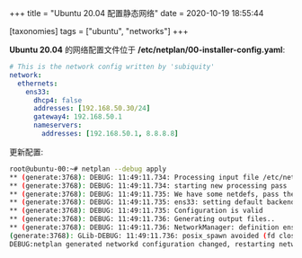 +++
title = "Ubuntu 20.04 配置静态网络"
date = 2020-10-19 18:55:44

[taxonomies]
tags = ["ubuntu", "networks"]
+++

**Ubuntu 20.04** 的网络配置文件位于 **/etc/netplan/00-installer-config.yaml**:

``` yaml
# This is the network config written by 'subiquity'
network:
  ethernets:
    ens33:
      dhcp4: false
      addresses: [192.168.50.30/24]
      gateway4: 192.168.50.1
      nameservers:
        addresses: [192.168.50.1, 8.8.8.8]
```

更新配置:

``` bash
root@ubuntu-00:~# netplan --debug apply
** (generate:3768): DEBUG: 11:49:11.734: Processing input file /etc/netplan/00-installer-config.yaml..
** (generate:3768): DEBUG: 11:49:11.734: starting new processing pass
** (generate:3768): DEBUG: 11:49:11.735: We have some netdefs, pass them through a final round of validation
** (generate:3768): DEBUG: 11:49:11.735: ens33: setting default backend to 1
** (generate:3768): DEBUG: 11:49:11.735: Configuration is valid
** (generate:3768): DEBUG: 11:49:11.736: Generating output files..
** (generate:3768): DEBUG: 11:49:11.736: NetworkManager: definition ens33 is not for us (backend 1)
(generate:3768): GLib-DEBUG: 11:49:11.736: posix_spawn avoided (fd close requested)
DEBUG:netplan generated networkd configuration changed, restarting networkd
```
